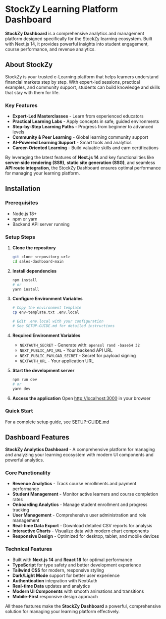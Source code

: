 # StockZy Learning Platform Dashboard

**StockZy Dashboard** is a comprehensive analytics and management platform designed specifically for the StockZy learning ecosystem. Built with Next.js 14, it provides powerful insights into student engagement, course performance, and revenue analytics.

## About StockZy

StockZy is your trusted e-Learning platform that helps learners understand financial markets step by step. With expert-led sessions, practical examples, and community support, students can build knowledge and skills that stay with them for life.

### Key Features
- **Expert-Led Masterclasses** - Learn from experienced educators
- **Practical Learning Labs** - Apply concepts in safe, guided environments  
- **Step-by-Step Learning Paths** - Progress from beginner to advanced levels
- **Community & Peer Learning** - Global learning community support
- **AI-Powered Learning Support** - Smart tools and analytics
- **Career-Oriented Learning** - Build valuable skills and earn certifications

By leveraging the latest features of **Next.js 14** and key functionalities like **server-side rendering (SSR)**, **static site generation (SSG)**, and seamless **API route integration**, the StockZy Dashboard ensures optimal performance for managing your learning platform.

## Installation

### Prerequisites
- Node.js 18+ 
- npm or yarn
- Backend API server running

### Setup Steps

1. **Clone the repository**
   ```bash
   git clone <repository-url>
   cd sales-dashboard-main
   ```

2. **Install dependencies**
   ```bash
   npm install
   # or
   yarn install
   ```

3. **Configure Environment Variables**
   ```bash
   # Copy the environment template
   cp env-template.txt .env.local
   
   # Edit .env.local with your configuration
   # See SETUP-GUIDE.md for detailed instructions
   ```

4. **Required Environment Variables**
   - `NEXTAUTH_SECRET` - Generate with: `openssl rand -base64 32`
   - `NEXT_PUBLIC_API_URL` - Your backend API URL
   - `NEXT_PUBLIC_PAYLOAD_SECRET` - Secret for payload signing
   - `NEXTAUTH_URL` - Your application URL

5. **Start the development server**
   ```bash
   npm run dev
   # or
   yarn dev
   ```

6. **Access the application**
   Open [http://localhost:3000](http://localhost:3000) in your browser

### Quick Start
For a complete setup guide, see [SETUP-GUIDE.md](./SETUP-GUIDE.md)

## Dashboard Features

**StockZy Analytics Dashboard** - A comprehensive platform for managing and analyzing your learning ecosystem with modern UI components and powerful analytics.

### Core Functionality
- **Revenue Analytics** - Track course enrollments and payment performance
- **Student Management** - Monitor active learners and course completion rates  
- **Onboarding Analytics** - Manage student enrollment and progress tracking
- **User Management** - Comprehensive user administration and role management
- **Real-time Data Export** - Download detailed CSV reports for analysis
- **Interactive Charts** - Visualize data with modern chart components
- **Responsive Design** - Optimized for desktop, tablet, and mobile devices

### Technical Features
- Built with **Next.js 14** and **React 18** for optimal performance
- **TypeScript** for type safety and better development experience
- **Tailwind CSS** for modern, responsive styling
- **Dark/Light Mode** support for better user experience
- **Authentication** integration with NextAuth
- **Real-time Data** updates and analytics
- **Modern UI Components** with smooth animations and transitions
- **Mobile-First** responsive design approach

All these features make the **StockZy Dashboard** a powerful, comprehensive solution for managing your learning platform effectively.
